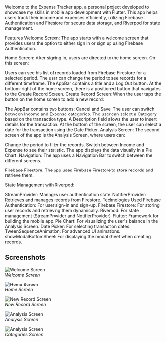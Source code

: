 Welcome to the Expense Tracker app, a personal project developed to showcase my skills in mobile app development with Flutter. This app helps users track their income and expenses efficiently, utilizing Firebase Authentication and Firestore for secure data storage, and Riverpod for state management.

Features
Welcome Screen:
The app starts with a welcome screen that provides users the option to either sign in or sign up using Firebase Authentication.

Home Screen:
After signing in, users are directed to the home screen. On this screen:

Users can see his list of records loaded from Firebase Firestore for a selected period.
The user can change the period to see records for a different timeframe.
The AppBar contains a title and a Log Out button.
At the bottom-right of the home screen, there is a positioned button that navigates to the Create Record Screen.
Create Record Screen:
When the user taps the button on the home screen to add a new record:

The AppBar contains two buttons: Cancel and Save.
The user can switch between Income and Expense categories.
The user can select a Category based on the transaction type.
A Description field allows the user to insert details for the transaction.
At the bottom of the screen, the user can select a date for the transaction using the Date Picker.
Analysis Screen:
The second screen of the app is the Analysis Screen, where users can:

Change the period to filter the records.
Switch between Income and Expense to see their statistic.
The app displays the data visually in a Pie Chart.
Navigation:
The app uses a Navigation Bar to switch between the different screens.

Firebase Firestore:
The app uses Firebase Firestore to store records and retrieve them.

State Management with Riverpod:

StreamProvider: Manages user authentication state.
NotifierProvider: Retrieves and manages records from Firestore.
Technologies Used
Firebase Authentication: For user sign-in and sign-up.
Firebase Firestore: For storing user records and retrieving them dynamically.
Riverpod: For state management (StreamProvider and NotifierProvider).
Flutter: Framework for building the mobile app.
Pie Chart: For visualizing the user's balance in the Analysis Screen.
Date Picker: For selecting transaction dates.
TweenSequenceAnimation: For advanced UI animations.
showModalBottomSheet: For displaying the modal sheet when creating records.
## Screenshots

![Welcome Screen](assets/imgs_description/welcome.png)  
*Welcome Screen*

![Home Screen](assets/imgs_description/home.png)  
*Home Screen*

![New Record Screen](assets/imgs_description/newRecord.png)  
*New Record Screen*

![Analysis Screen](assets/imgs_description/analysis.png)  
*Analysis Screen*

![Analysis Screen](assets/imgs_description/categories.png)  
*Categories Screen*